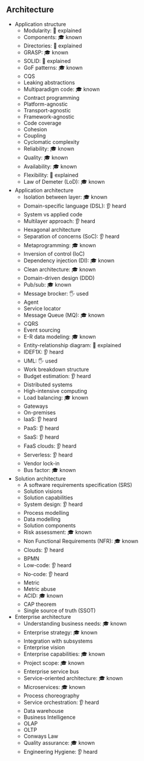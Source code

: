## Architecture

- Application structure
  - Modularity: 🙋 explained
  - Components: 🎓 known
  - Directories: 🙋 explained
  - GRASP: 🎓 known
  - SOLID: 🙋 explained
  - GoF patterns: 🎓 known
  - CQS
  - Leaking abstractions
  - Multiparadigm code: 🎓 known
  - Contract programming
  - Platform-agnostic
  - Transport-agnostic
  - Framework-agnostic
  - Code coverage
  - Cohesion
  - Coupling
  - Cyclomatic complexity
  - Reliability: 🎓 known
  - Quality: 🎓 known
  - Availability: 🎓 known
  - Flexibility: 🙋 explained
  - Law of Demeter (LoD): 🎓 known
- Application architecture
  - Isolation between layer: 🎓 known
  - Domain-specific language (DSL): 👂 heard
  - System vs applied code
  - Multilayer approach: 👂 heard
  - Hexagonal architecture
  - Separation of concerns (SoC): 👂 heard
  - Metaprogramming: 🎓 known
  - Inversion of control (IoC)
  - Dependency injection (DI): 🎓 known
  - Clean architecture: 🎓 known
  - Domain-driven design (DDD)
  - Pub/sub: 🎓 known
  - Message brocker: 🖐️ used
  - Agent
  - Service locator
  - Message Queue (MQ): 🎓 known
  - CQRS
  - Event sourcing
  - E-R data modeling: 🎓 known
  - Entity-relationship diagram: 🙋 explained
  - IDEF1X: 👂 heard
  - UML: 🖐️ used
  - Work breakdown structure
  - Budget estimation: 👂 heard
  - Distributed systems
  - High-intensive computing
  - Load balancing: 🎓 known
  - Gateways
  - On-premises
  - IaaS: 👂 heard
  - PaaS: 👂 heard
  - SaaS: 👂 heard
  - FaaS clouds: 👂 heard
  - Serverless: 👂 heard
  - Vendor lock-in
  - Bus factor: 🎓 known
- Solution architecture
  - A software requirements specification (SRS)
  - Solution visions
  - Solution capabilities
  - System design: 👂 heard
  - Process modelling
  - Data modelling
  - Solution components
  - Risk assessment: 🎓 known
  - Non Functional Requirements (NFR): 🎓 known
  - Clouds: 👂 heard
  - BPMN
  - Low-code: 👂 heard
  - No-code: 👂 heard
  - Metric
  - Metric abuse
  - ACID: 🎓 known
  - CAP theorem
  - Single source of truth (SSOT)
- Enterprise architecture
  - Understanding business needs: 🎓 known
  - Enterprise strategy: 🎓 known
  - Integration with subsystems
  - Enterprise vision
  - Enterprise capabilities: 🎓 known
  - Project scope: 🎓 known
  - Enterprise service bus
  - Service-oriented architecture: 🎓 known
  - Microservices: 🎓 known
  - Process choreography
  - Service orchestration: 👂 heard
  - Data warehouse
  - Business Intelligence
  - OLAP
  - OLTP
  - Conways Law
  - Quality assurance: 🎓 known
  - Engineering Hygiene: 👂 heard
